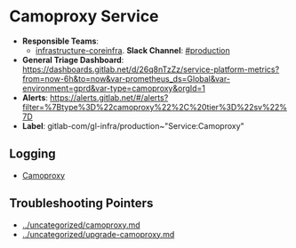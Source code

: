 <!-- MARKER: do not edit this section directly. Edit services/service-catalog.yml then run scripts/generate-docs -->
#  Camoproxy Service

* **Responsible Teams**:
  * [infrastructure-coreinfra](https://about.gitlab.com/handbook/engineering/infrastructure/team/reliability/). **Slack Channel**: [#production](https://gitlab.slack.com/archives/production)
* **General Triage Dashboard**: https://dashboards.gitlab.net/d/26q8nTzZz/service-platform-metrics?from=now-6h&to=now&var-prometheus_ds=Global&var-environment=gprd&var-type=camoproxy&orgId=1
* **Alerts**: https://alerts.gitlab.net/#/alerts?filter=%7Btype%3D%22camoproxy%22%2C%20tier%3D%22sv%22%7D
* **Label**: gitlab-com/gl-infra/production~"Service:Camoproxy"

## Logging

* [Camoproxy](https://log.gprd.gitlab.net/goto/f86d35a17e46e0de9d8454b3a5d4387f)

## Troubleshooting Pointers

* [../uncategorized/camoproxy.md](../uncategorized/camoproxy.md)
* [../uncategorized/upgrade-camoproxy.md](../uncategorized/upgrade-camoproxy.md)
<!-- END_MARKER -->
